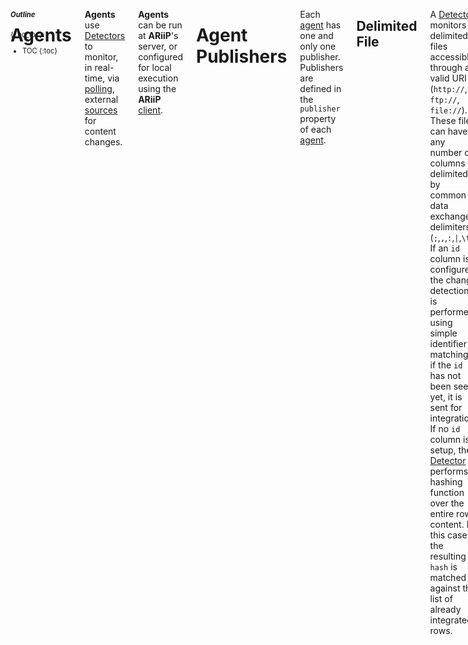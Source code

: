 <aside class="large-3 columns" markdown="1" style="position:fixed;font-size:80%;">

##### Outline
{:.no_toc}

* TOC
{:toc}

</aside>

<!-- [TOC] for Python markdown parser -->

 <div class="large-9 columns" role="content"  markdown="1">

# Agents

**Agents** use [Detectors][] to monitor, in real-time, via [polling][], external [sources][] for content changes.

**Agents** can be run at **ARiiP**'s server, or configured for local execution using the **ARiiP** [client][].


# Agent Publishers

Each [agent][] has one and only one publisher. Publishers are defined in the `publisher` property of each [agent][]. 

## Delimited File

A [Detector][] monitors delimited files accessible through a valid URI (`http://`, `ftp://`, `file://`). These files can have any number of columns delimited by common data exchange delimiters (`;`,`,`,`:`,`|`,`\t`). If an `id` column is configured, the change detection is performed using simple identifier matching: if the `id` has not been seen yet, it is sent for integration. If no `id` column is setup, the [Detector][] performs a hashing function over the entire row content. In this case, the resulting `hash` is matched against the list of already integrated rows.

**Example**

    {
      "publisher": "csv",
      "payload": {
        "uri": "http://stripe.pt/",
        "cache": "0",
        "headers": "on",
        "delimiter": "\n",
        "selectors": [
          {
            "id": 1
          },
          {
            "key": 2
          }
        ]
      },
      "identifier": "agent id",
      "title": "agent title",
      "help": "agent helpsd",
      "schedule": "1w"
    }

## Database

A [Detector][] can be configured to monitor a database. In this scenario, a _SELECT_ query must be configured to access the database, retrieving the list of values that are being monitored. If an `id` column is configured, the change detection is performed using simple identifier matching: if the `id` has not been seen yet, it is sent for integration. If no `id` column is setup, the **Detector** performs a hashing function over the entire row content. In this case, the resulting `hash` is matched against the list of already integrated rows.

**Example**

    {
      "publisher": "sql",
      "payload": {
        "cache": "id",
        "server": "mysql",
        "host": "localhost",
        "port": "3306",
        "database": "ARiiP",
        "username": "root",
        "password": "telematica",
        "query": "SELECT * FROM variants;",
        "selectors": [
          {
            "id": "id"
          },
          {
            "refseq": "rs"
          },
          {
            "variant": "mutation"
          },
          {
            "gene": "gene"
          },
          {
            "url": "link"
          }
        ]
      },
      "identifier": "variants",
      "title": "variants",
      "help": "variants",
      "schedule": "1h"
    }

## LinkedData

<div data-alert class="alert-box warning radius">
  <strong>Note</strong>: LinkedData support is not yet available.
  <a href="#" class="close">&times;</a>
</div>

Detector can be used to monitor LinkedData URIs. These must be publicly resolveable addresses and must respond properly to `Accept Encoding` headers, according [to the LinkedData principles][linkeddata]. With LinkedData monitors, Detector checks all `predicates` described in the URI response. If any new predicate is detected or if a predicate object has changed, Detector will generate a new event.

## SPARQL Endpoint

<div data-alert class="alert-box warning radius">
  <strong>Note</strong>: SPARQL Endpoint support is not yet available.
  <a href="#" class="close">&times;</a>
</div>

## Structured File

A **Detector** can monitor structured files for more complex data exchange scenarios. Structured files are accessible through a valid URI (`http://`, `ftp://`, `file://`) and their content must be valid XML or JSON. Monitored data are configured through XPath or JSONPath queries. If an `id` query is configured, the change detection is performed using simple identifier matching: if the `id` has not been seen yet, it is sent for integration. If no `id` query is setup, the **Detector** performs a hashing function over the entire processed query response content. In this case, the resulting `hash` is matched against the list of already integrated results.

# Client

[Agents][] can be executed locally using the [ARiiP client script](https://github.com/pdrlps/ARiiP-client). This script uses the **ARiiP** [gem][] to access **ARiiP**'s [API](#fluxcapacitor), analyzing local content and processing identified [events][] (i.e., delivering the template directly).

Local clients bring three key benefits to the **ARiiP** platform: distributed monitoring, improved load control and better security.
At the architecture level, any number of agents can be remotely deployed and configured to push data to the main **ARiiP** server. 
[Agents][]' scheduling is more flexible. [Agents][] run as a standalone ruby script with an associated configuration file. Script execution can be automated, using a cron job task for instance, or can be run ad-hoc, when the data owners want to integrate/publish new data.
With client-side [agents][], sensitive content,  such as authentication credentials or private API tokens, do not need to be registered in **ARiiP**'s server platform. 

# Detector

The **Detector** engine will perform the [polling][] of configured [sources][] using configured [agents][]. Spot the Differences monitors specified resources looking for changes in the output content. **Detector**'s algorithm identifies what has changed since the last visit to a data source (using hashes and id matching). When content changes are detected, the **Detector** triggers a new [event][]. [Events][] will then be processed through configured **ARiiP** integration rules. In the system, detected events are sent for processing to the **FluxCapacitor**.

# Events

**Events** are occurrences of specific conditions that will trigger an [Integration][]. **ARiiP** events are registered when:

- New issue  (Ex: GitHub)
- New row in table (Ex: WAVe)
- New image in index (Ex: Dicoogle)

You can think of an **Event** as the _ignition_ of a new [integration][].

Basically, they're things that happen in monitored systems which cause a defined action to happen. Additionally, events supply data about what happened. These data will be passed on to the [Integrations][] controller, which validates them and moves them to the [Postman][] for execution through the [Delivery Template][deliverytemplate].

For example, say a service has a "New Row Added" event being monitored. We will detect when this event happens using a [polling][] strategy. The general event data will be something like this:

    {
      "id": 987654,
      "create_at": "Mon, 17 Sep 2013 15:07:01 0000",
      "agent_id": 1,
      "payload": { ... }
    }

These key/value objects are available for mapping into the action as required.

# FluxCapacitor

**FluxCapacitor** is **ARiiP**'s' API. It controls everything happening within the platform, whether it was triggered internally or by any of the distributed clients.

## Public Methods

### Verify Cache

This methods is used by [client][] [agents][] to verify if a specific set of properties has already been processed by **ARiiP**. When the content is not on the cache, i.e. has not been processed yet, this method returns the list of [templates][deliverytemplate] associated with provided [agent][] for delivery.

**Address**: POST to `../ARiiP/fluxcapacitor/verify.json`

**Example**
  
      {
      "access_token": 987654,
      "agent":"csv_agent"",
      "cache": 1,
      "seed": "abc",
      "payload": { ... }
    }

# Gem

**ARiiP** [gem](http://rubygems.org/gems/ARiiP) includes all monitoring and detection features required by distributed [agents][] in a single [open-source package](https://github.com/pdrlps/ARiiP-gem).

To install, add this line to your application's Gemfile:

    gem 'arii'


And then execute:

    $ bundle


Or install it yourself as:

    $ gem install arii


Sample usage can be found in **ARiiP**'s [client][].

# Helper Functions

**ARiiP** includes several internal functions allowing quick access to generic variables that can be used in all [templates][deliverytemplates]. These functions allow the templates to retrieve information such as date/time, random numbers or strings, among many others.

## Usage

**ARiiP** helper functions are used just like the template [variables][], changing only the start character form `%` to `$`. These reserved keywords are written as `ARiiP.function name`.

## Function list

* `date`: returns the system date
* `datetime`: returns the system date with time included (until _ms_)
* `environment`: returns the server execution environment (from Rails)
* `hostname`: returns the postman server hostname
* `random_int`: returns a random integer number
* `random_string`: returns a random string with 8 characters
* `random_hex`: returns a random hex string with 64 characters

## Code

The `ARiiP.code` function allows running arbitrary code Ruby within your template. This allows implementing simple variable comparisons or more complex operations. For instance, the functions listed previously could be reproduced using a `code` segment:

* _datetime_: `${ARiiP.code( Time.now )}`

Other **examples**:

* _if_ statement, appending to file: `%{title},${ARiiP.code( %{b} > %{a} ? '%{big}' : '%{small}'  )}``


Some additional notes on `code` blocks:

* There are some validations to prevent executing malicious code. However, there are still open security issues. Handle with care.
* The `code` block must return (or use) something (object, function, array) that can be cast as a String.
* Multiline code is **not** possible.

# Hooks

The traditional workflow uses the [Detector][] to detect new [events][]. However, [events][] can be pushed into **ARiiP** using the Web/REST hooks interface. In this case, the hook payload is directly [pushed][push] to the [Integration][].
Relevant data must be sent in the POST request parameters. Upon receiving these data, **ARiiP** will start the [detector][] for the identified [agent][], processing the associated [integrations][].

**Address**: Hooks must [push][] data to `ARiiP/push/<agent_identifier>.js` address.

# Icons

Here's **ARiiP** iconography legend.

<ul class="no-bullet">
<li><a class="icon-about xl-icon"> </a> about</li>
<li><a class="icon-add xl-icon"> </a> add (add sample agent, integration or template)</li>
<li><a class="icon-agent xl-icon"> </a> agent</li>
<li><a class="icon-delete xl-icon"> </a> delete/remove</li>
<li><a class="icon-details xl-icon"> </a> details (agent or template configuration details)</li>
<li><a class="icon-documentation xl-icon"> </a> documentation</li>
<li><a class="icon-download xl-icon"> </a> download</li>
<li><a class="icon-settings xl-icon"> </a> edit/settings</li>
<li><a class="icon-list xl-icon"> </a> events (on agent: events found, on template: deliveries made)</li>
<li><a class="icon-files xl-icon"> </a> files</li>
<li><a class="icon-arii xl-icon"> </a> logo</li>
<li><a class="icon-install xl-icon"> </a> install</li>
<li><a class="icon-integration xl-icon"> </a> integration</li>
<li><a class="icon-publisher xl-icon"> </a> publisher</li>
<li><a class="icon-schedule xl-icon"> </a> schedule</li>
<li><a class="icon-selectors xl-icon"> </a> selectors</li>
<li><a class="icon-signout xl-icon"> </a> sign out</li>
<li><a class="icon-signup xl-icon"> </a> sign up</li>
<li><a class="icon-template xl-icon"> </a> template</li>
<li><a class="icon-trash xl-icon"> </a> trash</li>
<li><a class="icon-user xl-icon"> </a> user</li>
<li><a class="icon-view xl-icon"> </a> view</li>
</ul>

# Integrations

**Integrations** are the complete workflows of what users want to achieve, associating one or more [agents][] with one or more [templates][deliverytemplates].

**Examples**

- Add metadata to index (Ex: Dicoogle)
- Add new data to database (Ex: WAVe)
- Create issue from task (Ex: Redmine)

You can think of **Integrations** as the full path from database SELECTs or file processing to POSTs, writes, query executions, or the creation of a resource. **Integrations** start with the [agents][] and are finalized by the [Postman](#Postman) using the specified [delivery templates][].

## Metadata

### Title

This is a human readable label a user would see when browsing the integrations dashboard describing. Make it short but descriptive.

**Example**: *Create issue*, *Add variant* or *Index document*

### Identifier

This is a field only really used internally for both prefill and scripting references. Needs to be at least 2 characters long, start with an alpha, and only contain a-z, A-Z, 0-9 or _.

**Example**: *create_issue*, *add_variant* or *index*

### Help Text

This is some human-readable explanatory text, usually something that clarifies what the integration does.

**Example**: *Adds a new variant to the configured database*.

# Polling

Polling is the process of repeatedly hitting the same endpoint looking for new data. Unfortunately, ARiiP uses the [Detector][] to do this. We don't like doing this (its wasteful), vendors don't like us doing it (again, its wasteful) and users dislike it (they have to wait a maximum interval to detect new events). However, it is the one method that is ubiquitous, so we support it.

It is also closely tied into how ARiiP handles deduplication.

A more modern approach uses Web/REST hooks. This way, services can [push][] data into **ARiiP**, which reduces the application load.

# Postman

Handles the final step of the [integrations][]: gets the [integration fields][] and applies them to the [delivery template][] for execution.

# Push

**ARiiP** in addition to polling, [integrations][] can be configured to receive data directly from external services. *Pushing* data into **ARiiP** will start processing the [agents][] specified in the push request. [Agents][] can be configured to not run in any specific schedule, meaning that they will only run when they receive data via push. However, note that you can push data into any [agent][], even if they have specific monitoring schedules.

# Seeds

[Agents][] can have any number of **Seeds** where you can configure an initial dataset to start the monitoring. Seeds are useful for monitoring long lists of similar sources.

**Seeds** configuration is identical to [agents][]'. Variables defined in **seed** selectors will replace content in the [agents][] settings, enabling the composition of dynamic queries or file access strategies.

# Sources

**Sources** setup the location of external content for event detection. The [Detector][] uses a [polling][] process to identify new [events][] in monitored resources. There a few changes tough, URL Routes can only be GET and SQL queries must contain a SELECT statement.

# Templates

**Delivery Templates** are used to define how **ARiiP** will handle [events][] data obtained by the [agents][]. 

## Metadata

### Identifier

A key for consumption by the [Postman][postman]. Needs to be at least 2 characters long, start with an alpha, and only contain a-z, A-Z, 0-9 or _.

**Example**: *mapper* or *issue*

**Property**: `identifier` (maps to `dc:identifier`)

### Title

A human readable Title shown in the UI as a user works to complete an [Action][action].

**Example**: *Variant* or *Title*

**Property**: `label` (maps to `dc:title`)

### Help Text

Human readable description of an action field, useful for describing some detail you couldn't list in the Label.

**Example**: *Choose which room to send the message to.* or *Add a title to the note.*

**Property**: `help` (maps to `dc:description`)

### Publisher

The type of template publisher that will be delivered by the Postman.

**Available Publishers**: *url*, *sql*, *sparql*, *mail*, *file*, *json*...

**Property**: `publisher`  (maps to `dc:publisher`)

### Payload

Object containing the set of properties specific to each [delivery][delivery] type.

**Example**: *{"id":"%{id}","subject":"%{subject}"}* or *{"title":"%{title}","key":"%{key}"}*

**Property**: `payload` (related to `ARiiP:payload` object)

## Sample

Sample configuration for exchanged data between the application controller and the [Integrations][]. Each [Delivery Template][deliverytemplate] type will have its own set of configuration properties, defined in the object payload.

    {
      "publisher": "url",
      "identifier": "ARiiP",
      "title": "label",
      "payload": {
        "url": "http://www.example.com",
        "method": "post"
        ...
      }
    }

# Template Types

[Delivery Templates][] have one (and only one) type. This defines what processing is required in the [Postman][postman] engine for successful delivery of the data. Variables in each template are marked within `%{ }` characters.

## Email

Sends custom emails to the configured recipients. **Note** that emails are sent from the server configured in **ARiiP**'s Rails settings.

### Metadata

#### Subject

The subject for the new mail to be sent by the [Postman][postman].

**Example**: *[ARiiP] new mail for %{ARiiP.action_identifier}*

**Property**: `subject` (maps to `dc:subject`)

#### To

An array with the main destination for the email.

**Example**: *["johndoe@gmail.com", "%{to}"]*

**Property**: `to` (maps to `ARiiP:to`)

#### CC

An array with the CC destination for the email.

**Example**: *["johndoe@gmail.com", "%{to}"]*

**Property**: `cc` (maps to `ARiiP:cc`)

#### BCC

An array with the BCC destination for the email.

**Example**: *["johndoe@gmail.com", "%{to}"]*

**Property**: `bcc` (maps to `ARiiP:bcc`)

#### Body

The body for the message being sent.

**Example**: *Hello %{first_name}! Welcome to ARiiP!--\n%{ARiiP.datetime}*

**Property**: `body` (maps to `ARiiP:body`)

## Dropbox Management

In addition to accessing files on your server workspace, **ARiiP** can interact with your Dropbox to create or update files. The configuration is just like the **File Management** template, detailed next.

## File Management

Changes files directly on the file system. 

### Metadata

#### Content

Template for the content being written to the selected file.

**Example**: *%{id},%{ARiiP.datetime}\n*

**Property**: `content` (maps to `ARiiP:content`)

#### Method

Defines what is the type of the change that will be performed in the file by the [Postman][postman].

**Example**: *append*, *create*

**Property**: `method` (maps to `ARiiP:method`)

##### Append

The _append_ method will add the content (from the property `content`) to the specified file. **Note** that the append method will attempt to create the file if it does not exist.

##### Create

The _create_ method will create a new file with the generated content (from the property `content`).

#### URI

The file URI. Not that filenames can include _variables_. The use of full system file URIs (starting with _file://_) is advised.

**Example**: */Temp/log.csv*

**Property**: `uri` (maps to `ARiiP:uri`)

### Sample

    {
      "identifier": "github_2_file",
      "title": "GitHub to File",
      "help": "a",
      "publisher": "file",
      "variables": null,
      "payload": {
        "method": "append",
        "uri": "data/github.csv",
        "content": "%{ARiiP.date},%{before},%{after},%{repository}\n"
      }
    }

## SQL Query

The SQL Query [Delivery Template][deliverytemplate] will execute the specified SQL query in the destination database. 
 
### Metadata

#### Server

A string matching the available database servers.

**Example**: *sqlserver*, *mysql*, *postgres*, *sqlite*

**Property**: `server` (maps to `ARiiP:server`)

#### Host

Address for the database host. This value defaults to `localhost` if no data is provided.

**Example**: *localhost*, *192.168.2.5*

**Property**: `host` (maps to `ARiiP:host`)

#### Port

Port open for connection in the database host. This value defaults to the standard server port (Ex: `3306` for `mysql`) if no data is provided.

**Example**: *3306*, *1255*

**Property**: `port` (maps to `ARiiP:port`)

#### Database Name

Database name where the query will be performed. 

**Example**: *wave10*, *issues*

**Property**: `database` (maps to `ARiiP:database`) (**mandatory**)

#### Username

Database user.

**Example**: *john_doe*

**Property**: `username` (maps to `ARiiP:username`) (**mandatory**)

#### Password

User password. The password is hashed before being exchanged between any service.

**Example**: *qwerty§12345*

**Property**: `password` (maps to `ARiiP:password`) (**mandatory**)

#### Query

The query that will be executed by the [Postman][postman] in the configured database. 

**Example**: *INSERT INTO issues (title, description, timestamp) VALUES ('{%title}, '%{description}', getdate());*

**Property**: `query` (maps to `ARiiP:server`) (**mandatory**)

## URL Route

Perform the selected request type on the configured URL, passing on configured parameters.

### Metadata

#### Method

Defines what is the type of the request that will be executed by the [Postman][postman].

**Example**: *get*, *post*, *delete*

**Property**: `method` (maps to `ARiiP:method`)

##### GET

The URL Route [Delivery Template][] will issue a GET request to the defined URL. URI *keys* are used to match [Action Fields][] defined in the [variables][variables].

**Example**: http://example.com/services/`%{id}`/`%{description}`/`%{otherpayload}`

##### POST

This URL Route POSTs extracted data to the defined URL route. [Action Fields][actionfields] are mapped to specific key/value pairs in the request metadata. The POSTed payload is included in the `payload` object in the template.

**Example**:

    "payload": {
      "type": "%{type}",
      "key": "%{key}",
      "label": "%{label}",
      "id": "%{id}"
    }

**Property**: `payload` (related to `ARiiP:payload` object)

#### URI

The destination URL for the request.

**Example**: http://stripe.pt/ARiiP/postman/%{id}, http://bmd-software.com/

**Property**: `uri` (maps to `ARiiP:uri`)

# Variables

[Agents][] and [delivery templates][delivery] can have an endless number of variables being matched within **ARiiP**. Variables are available in _payload_ objects in any configuration. Variables are extracted from configured in [Agents][] and [Templates][].

## Usage

**ARiiP** identifies variables by matching content in property values within `%{ }`. On [template][] processing, each variable is replaced with content from the sent payload. Variables can be included in SQL queries, URIs or request parameters. **Note** that **ARiiP** [helper functions][helpers] are also variables.

**Example**:  `%{name}` is replaced by the `name` property in the calling function parameters hash. 

</div>


[agent]:              #agents
[agents]:             #agents
[client]:             #client
[gem]:                #gem
[Integration]:        #integrations
[Integrations]:       #integrations
[integration fields]: #integration-fields
[delivery]:           #deliveries
[deliverytemplate]:   #templates
[deliverytemplates]:  #templates
[delivery template]:  #templates
[delivery templates]: #templates
[Detector]:           #detector
[Detectors]:          #detector
[event]:              #events
[events]:             #events
[Field Types]:        #field-types
[helpers]:            #helper-functions
[polling]:            #polling
[Postman]:            #postman
[postman]:            #postman
[push]:               #push
[source]:             #sources
[sources]:            #sources
[Template]:           #templates
[Templates]:          #templates
[variables]:          #variables
